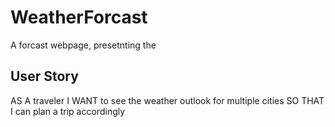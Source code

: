 # WeatherForcast

A forcast webpage, presetnting the

## User Story

AS A traveler
I WANT to see the weather outlook for multiple cities
SO THAT I can plan a trip accordingly

